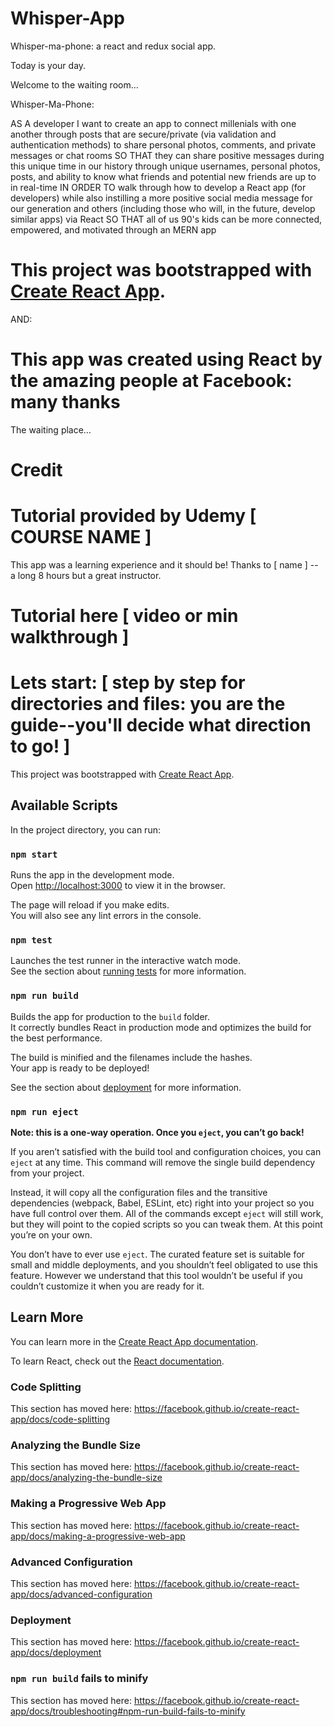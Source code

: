 # Whisper-App

Whisper-ma-phone: a react and redux social app.

Today is your day. 

Welcome to the waiting room… 

Whisper-Ma-Phone:

AS A developer I want to create an app to connect millenials with one another through posts that are secure/private (via validation and authentication methods) to share personal photos, comments, and private messages or chat rooms
SO THAT they can share positive messages during this unique time in our history through unique usernames, personal photos, posts, and ability to know what friends and potential new friends are up to in real-time
IN ORDER TO walk through how to develop a React app (for developers) while also instilling a more positive social media message for our generation and others (including those who will, in the future, develop similar apps) via React
SO THAT all of us 90's kids can be more connected, empowered, and motivated through an MERN app

# This project was bootstrapped with [Create React App](https://github.com/facebook/create-react-app).

AND:

# This app was created using React by the amazing people at Facebook: many thanks

The waiting place…


# Credit






# Tutorial provided by Udemy [ COURSE NAME ] 
This app was a learning experience and it should be! Thanks to [ name ] -- a long 8 hours but a great instructor. 

# Tutorial here [ video or min walkthrough ]

# Lets start: [ step by step for directories and files: you are the guide--you'll decide what direction to go! ]

This project was bootstrapped with [Create React App](https://github.com/facebook/create-react-app).

## Available Scripts

In the project directory, you can run:

### `npm start`

Runs the app in the development mode.<br />
Open [http://localhost:3000](http://localhost:3000) to view it in the browser.

The page will reload if you make edits.<br />
You will also see any lint errors in the console.

### `npm test`

Launches the test runner in the interactive watch mode.<br />
See the section about [running tests](https://facebook.github.io/create-react-app/docs/running-tests) for more information.

### `npm run build`

Builds the app for production to the `build` folder.<br />
It correctly bundles React in production mode and optimizes the build for the best performance.

The build is minified and the filenames include the hashes.<br />
Your app is ready to be deployed!

See the section about [deployment](https://facebook.github.io/create-react-app/docs/deployment) for more information.

### `npm run eject`

**Note: this is a one-way operation. Once you `eject`, you can’t go back!**

If you aren’t satisfied with the build tool and configuration choices, you can `eject` at any time. This command will remove the single build dependency from your project.

Instead, it will copy all the configuration files and the transitive dependencies (webpack, Babel, ESLint, etc) right into your project so you have full control over them. All of the commands except `eject` will still work, but they will point to the copied scripts so you can tweak them. At this point you’re on your own.

You don’t have to ever use `eject`. The curated feature set is suitable for small and middle deployments, and you shouldn’t feel obligated to use this feature. However we understand that this tool wouldn’t be useful if you couldn’t customize it when you are ready for it.

## Learn More

You can learn more in the [Create React App documentation](https://facebook.github.io/create-react-app/docs/getting-started).

To learn React, check out the [React documentation](https://reactjs.org/).

### Code Splitting

This section has moved here: https://facebook.github.io/create-react-app/docs/code-splitting

### Analyzing the Bundle Size

This section has moved here: https://facebook.github.io/create-react-app/docs/analyzing-the-bundle-size

### Making a Progressive Web App

This section has moved here: https://facebook.github.io/create-react-app/docs/making-a-progressive-web-app

### Advanced Configuration

This section has moved here: https://facebook.github.io/create-react-app/docs/advanced-configuration

### Deployment

This section has moved here: https://facebook.github.io/create-react-app/docs/deployment

### `npm run build` fails to minify

This section has moved here: https://facebook.github.io/create-react-app/docs/troubleshooting#npm-run-build-fails-to-minify